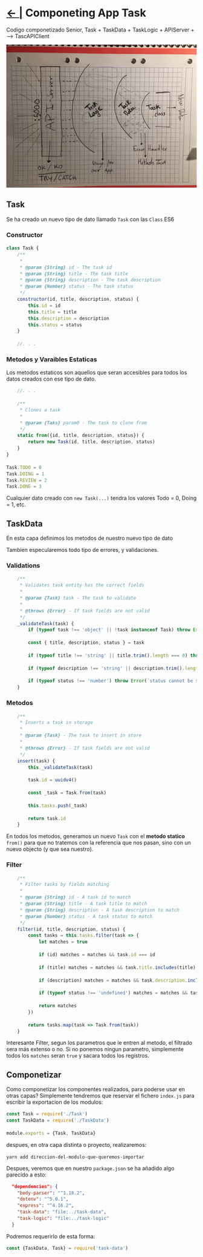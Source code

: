 # [← |](https://github.com/VGamezz19/skylab-boot-notes/blob/master/semana07/) Componeting App Task

Codigo componetizado Senior, Task + TaskData + TaskLogic + APIServer + --> TascAPIClient

![IMG](https://github.com/VGamezz19/skylab-boot-notes/blob/master/semana07/public/taskDraw.JPG)

## Task

Se ha creado un nuevo tipo de dato llamado `Task` con las `Class` ES6

### Constructor

```js
class Task {
    /**
     *
     * @param {String} id - The task id
     * @param {String} title - The task title
     * @param {String} description - The task description
     * @param {Number} status - The task status
     */
    constructor(id, title, description, status) {
        this.id = id
        this.title = title
        this.description = description
        this.status = status
    }

    //. . .
```

### Metodos y Varaibles Estaticas

Los metodos estaticos son aquellos que seran accesibles para todos los datos creados con ese tipo de dato.

```js
    //. . .

    /**
     * Clones a task
     *
     * @param {Taks} param0 - The task to clone from
     */
    static from({id, title, description, status}) {
        return new Task(id, title, description, status)
    }
}

Task.TODO = 0
Task.DOING = 1
Task.REVIEW = 2
Task.DONE = 3

```

Cualquier dato creado con `new Task(...)` tendra los valores Todo = 0, Doing = 1, etc.

## TaskData

En esta capa definimos los metodos de nuestro nuevo tipo de dato

Tambien especularemos todo tipo de errores, y validaciones.

### Validations

```js
    /**
     * Validates task entity has the correct fields
     *
     * @param {Task} task - The task to validate
     *
     * @throws {Error} - If task fields are not valid
     */
    _validateTask(task) {
        if (typeof task !== 'object' || !task instanceof Task) throw Error(`task cannot be ${task}`)

        const { title, description, status } = task

        if (typeof title !== 'string' || title.trim().length === 0) throw Error(`title cannot be ${title}`)

        if (typeof description !== 'string' || description.trim().length === 0) throw Error(`description cannot be ${description}`)

        if (typeof status !== 'number') throw Error(`status cannot be ${status}`)
    }
```

### Metodos

```js
    /**
     * Inserts a task in storage
     *
     * @param {Task} - The task to insert in store
     *
     * @throws {Error} - If task fields are not valid
     */
    insert(task) {
        this._validateTask(task)

        task.id = uuidv4()

        const _task = Task.from(task)

        this.tasks.push(_task)

        return task.id
    }
```

En todos los metodos, generamos un nuevo `Task` con el **metodo statico** `from()` para que no tratemos con la referencia que nos pasan, sino con un nuevo objecto (y que sea nuestro).

### Filter

```js
    /**
     * Filter tasks by fields matching
     *
     * @param {String} id - A task id to match
     * @param {String} title - A task title to match
     * @param {String} description - A task description to match
     * @param {Number} status - A task status to match
     */
    filter(id, title, description, status) {
        const tasks = this.tasks.filter(task => {
            let matches = true

            if (id) matches = matches && task.id === id

            if (title) matches = matches && task.title.includes(title)

            if (description) matches = matches && task.description.includes(description)

            if (typeof status !== 'undefined') matches = matches && task.status === status

            return matches
        })

        return tasks.map(task => Task.from(task))
    }
```

Interesante Filter, segun los parametros que le entren al metodo, el filtrado sera más extenso o no.
Si no ponemos ningun parametro, simplemente todos los `matches` seran `true` y sacara todos los registros.

## Componetizar

Como componetizar los componentes realizados, para poderse usar en otras capas?
Simplemente tendremos que reservar el fichero `index.js` para escribir la exportacion de los modulos:

```js
const Task = require('./Task')
const TaskData = require('./TaskData')

module.exports = {Task, TaskData}
```

despues, en otra capa distinta o proyecto, realizaremos:

`yarn add direccion-del-modulo-que-queremos-importar`

Despues, veremos que en nuestro `package.json` se ha añadido algo parecido a esto:

```json
  "dependencies": {
    "body-parser": "^1.18.2",
    "dotenv": "^5.0.1",
    "express": "^4.16.2",
    "task-data": "file:../task-data",
    "task-logic": "file:../task-logic"
  }
```

Podremos requerirlo de esta forma:

```js
const {TaskData, Task} = require('task-data')
```